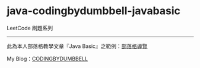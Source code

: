 # java-codingbydumbbell-javabasic
LeetCode 刷題系列
<br />

***

此為本人部落格教學文章『Java Basic』之範例：[部落格導覽](https://codingbydumbbell.blogspot.com/2019/01/blog-post.html)

My Blog：[CODINGBYDUMBBELL](https://codingbydumbbell.blogspot.com/)
